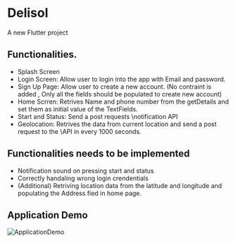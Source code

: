 # Delisol 

A new Flutter project

## Functionalities.

* Splash Screen
* Login Screen: Allow user to login into the app with Email and password.
*  Sign Up Page: Allow user to create a new account. (No contraint is added , Only all the fields should be populated to create  new account)
*  Home Scrren: Retrives Name and phone number from the getDetails and set them as initial value of the TextFields.
*  Start and Status: Send a post requests \notification API
* Geolocation: Retrives the data from current location and send a post request to the \API in every 1000 seconds.

## Functionalities needs to be implemented

*  Notification sound on pressing start and status
*  Correctly handaling wrong login crendentials
* (Additional) Retriving location data from the latitude and longitude and populating the Address fied in home page.  

## Application Demo
![ApplicationDemo](demo/demo.gif)

